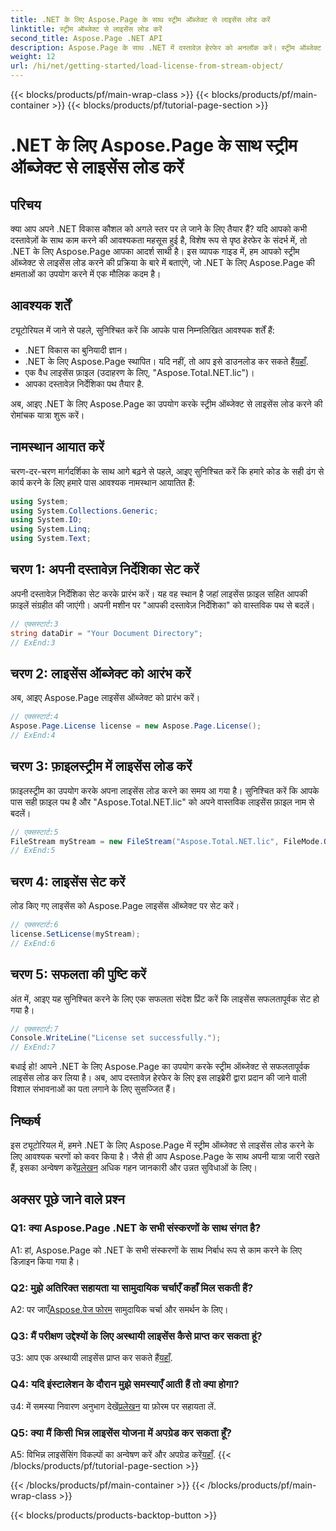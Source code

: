 ```yaml
---
title: .NET के लिए Aspose.Page के साथ स्ट्रीम ऑब्जेक्ट से लाइसेंस लोड करें
linktitle: स्ट्रीम ऑब्जेक्ट से लाइसेंस लोड करें
second_title: Aspose.Page .NET API
description: Aspose.Page के साथ .NET में दस्तावेज़ हेरफेर को अनलॉक करें। स्ट्रीम ऑब्जेक्ट से लाइसेंस को निर्बाध रूप से लोड करने के लिए हमारे गाइड का पालन करें।
weight: 12
url: /hi/net/getting-started/load-license-from-stream-object/
---
```


{{< blocks/products/pf/main-wrap-class >}}
{{< blocks/products/pf/main-container >}}
{{< blocks/products/pf/tutorial-page-section >}}

# .NET के लिए Aspose.Page के साथ स्ट्रीम ऑब्जेक्ट से लाइसेंस लोड करें

## परिचय

क्या आप अपने .NET विकास कौशल को अगले स्तर पर ले जाने के लिए तैयार हैं? यदि आपको कभी दस्तावेज़ों के साथ काम करने की आवश्यकता महसूस हुई है, विशेष रूप से पृष्ठ हेरफेर के संदर्भ में, तो .NET के लिए Aspose.Page आपका आदर्श साथी है। इस व्यापक गाइड में, हम आपको स्ट्रीम ऑब्जेक्ट से लाइसेंस लोड करने की प्रक्रिया के बारे में बताएंगे, जो .NET के लिए Aspose.Page की क्षमताओं का उपयोग करने में एक मौलिक कदम है।

## आवश्यक शर्तें

ट्यूटोरियल में जाने से पहले, सुनिश्चित करें कि आपके पास निम्नलिखित आवश्यक शर्तें हैं:

- .NET विकास का बुनियादी ज्ञान।
-  .NET के लिए Aspose.Page स्थापित। यदि नहीं, तो आप इसे डाउनलोड कर सकते हैं[यहाँ](https://releases.aspose.com/page/net/).
- एक वैध लाइसेंस फ़ाइल (उदाहरण के लिए, "Aspose.Total.NET.lic")।
- आपका दस्तावेज़ निर्देशिका पथ तैयार है.

अब, आइए .NET के लिए Aspose.Page का उपयोग करके स्ट्रीम ऑब्जेक्ट से लाइसेंस लोड करने की रोमांचक यात्रा शुरू करें।

## नामस्थान आयात करें

चरण-दर-चरण मार्गदर्शिका के साथ आगे बढ़ने से पहले, आइए सुनिश्चित करें कि हमारे कोड के सही ढंग से कार्य करने के लिए हमारे पास आवश्यक नामस्थान आयातित हैं:

```csharp
using System;
using System.Collections.Generic;
using System.IO;
using System.Linq;
using System.Text;
```

## चरण 1: अपनी दस्तावेज़ निर्देशिका सेट करें

अपनी दस्तावेज़ निर्देशिका सेट करके प्रारंभ करें। यह वह स्थान है जहां लाइसेंस फ़ाइल सहित आपकी फ़ाइलें संग्रहीत की जाएंगी। अपनी मशीन पर "आपकी दस्तावेज़ निर्देशिका" को वास्तविक पथ से बदलें।

```csharp
// एक्सस्टार्ट:3
string dataDir = "Your Document Directory";
// ExEnd:3
```

## चरण 2: लाइसेंस ऑब्जेक्ट को आरंभ करें

अब, आइए Aspose.Page लाइसेंस ऑब्जेक्ट को प्रारंभ करें।

```csharp
// एक्सस्टार्ट:4
Aspose.Page.License license = new Aspose.Page.License();
// ExEnd:4
```

## चरण 3: फ़ाइलस्ट्रीम में लाइसेंस लोड करें

फ़ाइलस्ट्रीम का उपयोग करके अपना लाइसेंस लोड करने का समय आ गया है। सुनिश्चित करें कि आपके पास सही फ़ाइल पथ है और "Aspose.Total.NET.lic" को अपने वास्तविक लाइसेंस फ़ाइल नाम से बदलें।

```csharp
// एक्सस्टार्ट:5
FileStream myStream = new FileStream("Aspose.Total.NET.lic", FileMode.Open);
// ExEnd:5
```

## चरण 4: लाइसेंस सेट करें

लोड किए गए लाइसेंस को Aspose.Page लाइसेंस ऑब्जेक्ट पर सेट करें।

```csharp
// एक्सस्टार्ट:6
license.SetLicense(myStream);
// ExEnd:6
```

## चरण 5: सफलता की पुष्टि करें

अंत में, आइए यह सुनिश्चित करने के लिए एक सफलता संदेश प्रिंट करें कि लाइसेंस सफलतापूर्वक सेट हो गया है।

```csharp
// एक्सस्टार्ट:7
Console.WriteLine("License set successfully.");
// ExEnd:7
```

बधाई हो! आपने .NET के लिए Aspose.Page का उपयोग करके स्ट्रीम ऑब्जेक्ट से सफलतापूर्वक लाइसेंस लोड कर लिया है। अब, आप दस्तावेज़ हेरफेर के लिए इस लाइब्रेरी द्वारा प्रदान की जाने वाली विशाल संभावनाओं का पता लगाने के लिए सुसज्जित हैं।

## निष्कर्ष

इस ट्यूटोरियल में, हमने .NET के लिए Aspose.Page में स्ट्रीम ऑब्जेक्ट से लाइसेंस लोड करने के लिए आवश्यक चरणों को कवर किया है। जैसे ही आप Aspose.Page के साथ अपनी यात्रा जारी रखते हैं, इसका अन्वेषण करें[प्रलेखन](https://reference.aspose.com/page/net/) अधिक गहन जानकारी और उन्नत सुविधाओं के लिए।

## अक्सर पूछे जाने वाले प्रश्न

### Q1: क्या Aspose.Page .NET के सभी संस्करणों के साथ संगत है?

A1: हां, Aspose.Page को .NET के सभी संस्करणों के साथ निर्बाध रूप से काम करने के लिए डिज़ाइन किया गया है।

### Q2: मुझे अतिरिक्त सहायता या सामुदायिक चर्चाएँ कहाँ मिल सकती हैं?

 A2: पर जाएँ[Aspose.पेज फोरम](https://forum.aspose.com/c/page/39) सामुदायिक चर्चा और समर्थन के लिए।

### Q3: मैं परीक्षण उद्देश्यों के लिए अस्थायी लाइसेंस कैसे प्राप्त कर सकता हूं?

 उ3: आप एक अस्थायी लाइसेंस प्राप्त कर सकते हैं[यहाँ](https://purchase.aspose.com/temporary-license/).

### Q4: यदि इंस्टालेशन के दौरान मुझे समस्याएँ आती हैं तो क्या होगा?

 उ4: में समस्या निवारण अनुभाग देखें[प्रलेखन](https://reference.aspose.com/page/net/) या फ़ोरम पर सहायता लें.

### Q5: क्या मैं किसी भिन्न लाइसेंस योजना में अपग्रेड कर सकता हूँ?

 A5: विभिन्न लाइसेंसिंग विकल्पों का अन्वेषण करें और अपग्रेड करें[यहाँ](https://purchase.aspose.com/buy).
{{< /blocks/products/pf/tutorial-page-section >}}

{{< /blocks/products/pf/main-container >}}
{{< /blocks/products/pf/main-wrap-class >}}

{{< blocks/products/products-backtop-button >}}
